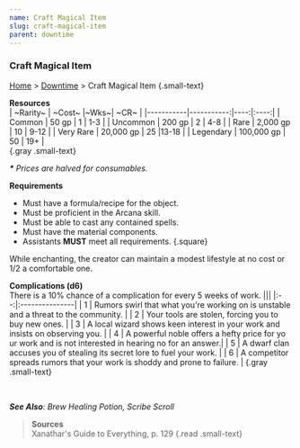 ```yaml
---
name: Craft Magical Item
slug: craft-magical-item
parent: downtime
---
```

### Craft Magical Item
[Home](dm-operations-center) > [Downtime](downtime) > Craft Magical Item {.small-text}

**Resources**<br/>
| ~Rarity~  | ~Cost~     |~Wks~| ~CR~ |
|-----------|-----------:|----:|:----:|
| Common    |      50 gp |   1 |  1-3 |
| Uncommon  |     200 gp |   2 |  4-8 |
| Rare      |   2,000 gp |  10 | 9-12 |
| Very Rare |  20,000 gp |  25 |13-18 |
| Legendary | 100,000 gp |  50 |  19+ |  
{.gray .small-text}

***\*** Prices are halved for consumables.*

**Requirements**<br/>
- Must have a formula/recipe for the object.
- Must be proficient in the Arcana skill.
- Must be able to cast any contained spells.
- Must have the material components.
- Assistants **MUST** meet all requirements.
{.square}

While enchanting, the creator can maintain a modest lifestyle at no cost or 1/2 a comfortable one.

**Complications (d6)**<br/>
There is a 10% chance of a complication for every 5 weeks of work.
|||
|:--:|:---------------|
|  1 | Rumors swirl that what you're working on is unstable and a threat to the community. |
|  2 | Your tools are stolen, forcing you to buy new ones. |
|  3 | A local wizard shows keen interest in your work and insists on observing you. |
|  4 | A powerful noble offers a hefty price for yo ur work and is not interested in hearing no for an answer.|
|  5 | A dwarf clan accuses you of stealing its secret lore to fuel your work. |
|  6 | A competitor spreads rumors that your work is shoddy and prone to failure. |
{.gray .small-text}

<br/>

***See Also**: Brew Healing Potion, Scribe Scroll*

> **Sources** <br/>
> Xanathar's Guide to Everything, p. 129
{.read .small-text}